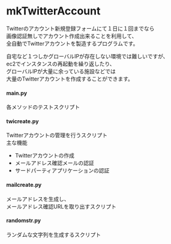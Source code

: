 mkTwitterAccount
================
Twitterのアカウント新規登録フォームにて１日に１回までなら  
画像認証無しでアカウント作成出来ることを利用して、   
全自動でTwitterアカウントを製造するプログラムです。  
  
自宅など１つしかグローバルIPが存在しない環境では難しいですが、  
ec2でインスタンスの再起動を繰り返したり、  
グローバルIPが大量に余っている施設などでは  
大量のTwitterアカウントを作成することができます。
#### main.py  
各メソッドのテストスクリプト  
#### twicreate.py
Twitterアカウントの管理を行うスクリプト  
主な機能  
* Twitterアカウントの作成  
* メールアドレス確認メールの認証  
* サードパーティアプリケーションの認証  
#### mailcreate.py
メールアドレスを生成し、  
メールアドレス確認URLを取り出すスクリプト  
#### randomstr.py
ランダムな文字列を生成するスクリプト
